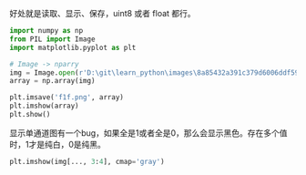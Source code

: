 好处就是读取、显示、保存，uint8 或者 float 都行。

```python
import numpy as np
from PIL import Image
import matplotlib.pyplot as plt

# Image -> nparry
img = Image.open(r'D:\git\learn_python\images\8a85432a391c379d6006ddf59e77df7fd138f2a80e115058abbd06431d727d30.png')
array = np.array(img)

plt.imsave('f1f.png', array)
plt.imshow(array)
plt.show()
```


显示单通道图有一个bug，如果全是1或者全是0，那么会显示黑色。存在多个值时，1才是纯白，0是纯黑。
```python
plt.imshow(img[..., 3:4], cmap='gray')
```